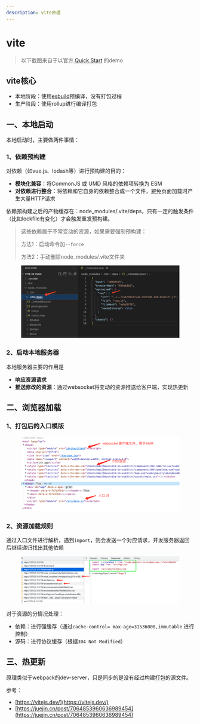 ```yaml
---
description: vite原理
---
```


# vite

> 以下截图来自于以官方[ Quick Start](https://vuejs.org/guide/quick-start.html#creating-a-vue-application) 的demo

## vite核心

* 本地阶段：使用[esbuild](https://esbuild.github.io/)预编译，没有打包过程
* 生产阶段：使用rollup进行编译打包

## 一、本地启动

本地启动时，主要做两件事情：

### 1、依赖预构建

对依赖（如vue.js、lodash等）进行预构建的目的：

* **模块化兼容**：将CommonJS 或 UMD 风格的依赖项转换为 ESM
* **对依赖进行整合**：将依赖和它自身的依赖整合成一个文件，避免页面加载时产生大量HTTP请求

依赖预构建之后的产物缓存在：node\_modules/.vite/deps，只有一定的触发条件（比如lockfile有变化）才会触发重发预构建。

> 这些依赖属于不常变动的资源，如果需要强制预构建：
>
> 方法1：启动命令加`--force`
>
> 方法2：手动删除node\_modules/.vite文件夹

<figure><img src="../../../.gitbook/assets/image (13).png" alt=""><figcaption></figcaption></figure>

### 2、启动本地服务器

本地服务器主要的作用是

* **响应资源请求**
* **推送修改的资源**：通过websocket将变动的资源推送给客户端，实现热更新

## 二、浏览器加载

### 1、打包后的入口模版

<figure><img src="../../../.gitbook/assets/image (6).png" alt=""><figcaption></figcaption></figure>

### 2、资源加载规则

通过入口文件进行解析，遇到`import`，则会发送一个对应请求，开发服务器返回后继续递归找出其他依赖

<figure><img src="../../../.gitbook/assets/image (2) (1).png" alt=""><figcaption></figcaption></figure>

对于资源的分情况处理：

* 依赖：进行强缓存（通过`cache-control= max-age=31536000,immutable` 进行控制）
* 源码：进行协议缓存（根据`304 Not Modified`）

## 三、热更新

原理类似于webpack的dev-server，只是同步的是没有经过构建打包的源文件。



参考：

* [https://vitejs.dev/](https://vitejs.dev/)
* [https://juejin.cn/post/7064853960636989454](https://juejin.cn/post/7064853960636989454)

